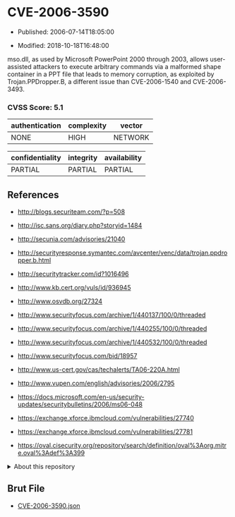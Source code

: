 # CVE-2006-3590

- Published: 2006-07-14T18:05:00

- Modified: 2018-10-18T16:48:00

mso.dll, as used by Microsoft PowerPoint 2000 through 2003, allows user-assisted attackers to execute arbitrary commands via a malformed shape container in a PPT file that leads to memory corruption, as exploited by Trojan.PPDropper.B, a different issue than CVE-2006-1540 and CVE-2006-3493.

### CVSS Score: **5.1**

| authentication | complexity | vector |
| --- | --- | --- |
| NONE | HIGH | NETWORK |

| confidentiality | integrity | availability |
| --- | --- | --- |
| PARTIAL | PARTIAL | PARTIAL |

## References

* http://blogs.securiteam.com/?p=508

* http://isc.sans.org/diary.php?storyid=1484

* http://secunia.com/advisories/21040

* http://securityresponse.symantec.com/avcenter/venc/data/trojan.ppdropper.b.html

* http://securitytracker.com/id?1016496

* http://www.kb.cert.org/vuls/id/936945

* http://www.osvdb.org/27324

* http://www.securityfocus.com/archive/1/440137/100/0/threaded

* http://www.securityfocus.com/archive/1/440255/100/0/threaded

* http://www.securityfocus.com/archive/1/440532/100/0/threaded

* http://www.securityfocus.com/bid/18957

* http://www.us-cert.gov/cas/techalerts/TA06-220A.html

* http://www.vupen.com/english/advisories/2006/2795

* https://docs.microsoft.com/en-us/security-updates/securitybulletins/2006/ms06-048

* https://exchange.xforce.ibmcloud.com/vulnerabilities/27740

* https://exchange.xforce.ibmcloud.com/vulnerabilities/27781

* https://oval.cisecurity.org/repository/search/definition/oval%3Aorg.mitre.oval%3Adef%3A399

<details>
<summary>About this repository</summary> 

  This repository is part of the project [Live Hack CVE](https://github.com/Live-Hack-CVE). Main website can be found [www.live-hack.org](https://www.live-hack.org) 
  
  Made by [Sn0wAlice](https://github.com/Sn0wAlice) for the people that care about security and need to have a feed of the latest CVEs. Hope you enjoy it, don't forget to star the repo and follow me on [Twitter](https://twitter.com/Sn0wAlice) and [Github](https://github.com/Sn0wAlice). And that is my [personnal website](https://www.alice-snow.me/)

  - [Home Page](https://github.com/Live-Hack-CVE)
  - [Framework](https://github.com/Live-Hack-CVE/cve-framework)
  - [CVE database](https://github.com/Live-Hack-CVE/full_database)
  - [Changelog](https://github.com/Live-Hack-CVE/Changelog)
</details>

## Brut File

* [CVE-2006-3590.json](https://raw.githubusercontent.com/Live-Hack-CVE/full_database/main/cves/2006/CVE-2006-3590.json)

